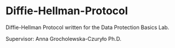 # Diffie-Hellman-Protocol

Diffie-Hellman Protocol written for the Data Protection Basics Lab.

Supervisor: Anna Grocholewska-Czuryło Ph.D.
